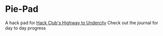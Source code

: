 # Pie-Pad
A hack pad for [Hack Club's Highway to Undercity](https://github.com/hackclub/highway) Check out the journal for day to day progress

